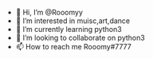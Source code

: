 - 👋 Hi, I’m @Rooomyy
- 👀 I’m interested in muisc,art,dance
- 🌱 I’m currently learning python3
- 💞️ I’m looking to collaborate on python3
- 📫 How to reach me Rooomy#7777

<!---
Rooomyy/Rooomyy is a ✨ special ✨ repository because its `README.md` (this file) appears on your GitHub profile.
You can click the Preview link to take a look at your changes.
--->
